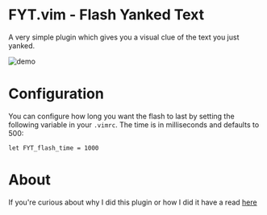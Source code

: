 # FYT.vim - Flash Yanked Text

A very simple plugin which gives you a visual clue of the text you just yanked.

![demo](https://www.statox.fr/posts/vim/vim_flash_yanked_text/flash_yanked_text.gif)

# Configuration

You can configure how long you want the flash to last by setting the following variable in your `.vimrc`. The time is in milliseconds and defaults to 500:

    let FYT_flash_time = 1000

# About

If you're curious about why I did this plugin or how I did it have a read [here](https://www.statox.fr/posts/vim/vim_flash_yanked_text/)
